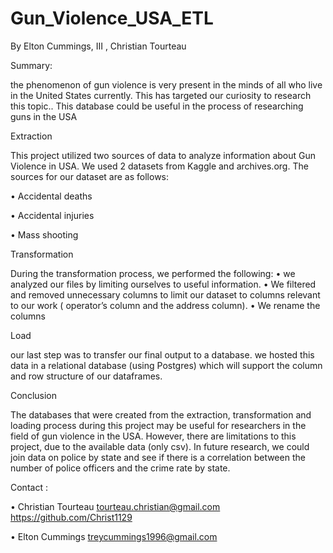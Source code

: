 # Gun_Violence_USA_ETL

By Elton Cummings, III , Christian Tourteau

Summary:

the phenomenon of gun violence is very present in the minds of all who live in the United States currently. This has targeted our curiosity to research this topic.. This database could be useful in the process of researching guns in the USA

Extraction

This project utilized two sources of data to analyze information about Gun Violence in USA. We used 2 datasets from  Kaggle and archives.org. The sources for our dataset are as follows: 

•	Accidental deaths

•	Accidental injuries

•	Mass shooting

Transformation

During the transformation process, we performed the following:
•	we analyzed our files by limiting ourselves to useful information. 
•	We filtered and removed unnecessary columns to limit our dataset to columns relevant to our work ( operator’s column and the address column).
•	We rename the columns

Load

our last step was to transfer our final output to a database. we hosted this data in a relational database (using Postgres) which will support the column and row structure of our dataframes.

Conclusion

The databases that were created from the extraction, transformation and loading process during this project may be useful for researchers in the field of gun violence in the USA. However, there are limitations to this project, due to the available data (only csv). In future research, we could join data on police by state and see if there is a correlation between the number of police officers and the crime rate by state.


Contact : 

•	Christian Tourteau
tourteau.christian@gmail.com
https://github.com/Christ1129

•	Elton Cummings
treycummings1996@gmail.com


